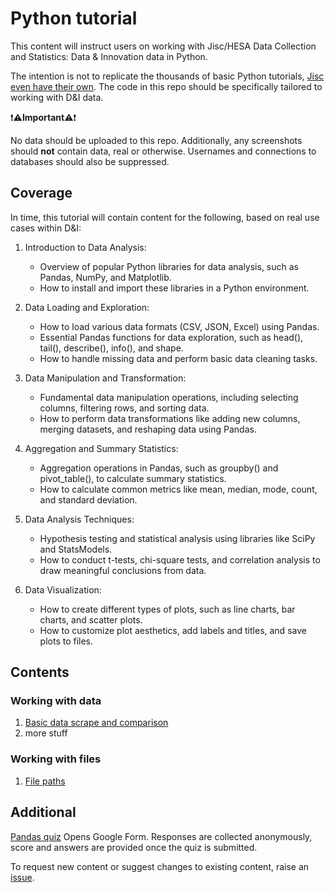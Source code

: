 # Python tutorial
This content will instruct users on working with Jisc/HESA Data Collection and Statistics: Data &amp; Innovation data in Python.

The intention is not to replicate the thousands of basic Python tutorials, [Jisc even have their own](https://github.com/JiscDACT/PositivelySkewed). The code in this repo should be specifically tailored to working with D&I data.

:heavy_exclamation_mark::warning:**Important**:warning::heavy_exclamation_mark:

No data should be uploaded to this repo. Additionally, any screenshots should **not** contain data, real or otherwise. Usernames and connections to databases should also be suppressed.

## Coverage
In time, this tutorial will contain content for the following, based on real use cases within D&I:
1. Introduction to Data Analysis:
   - Overview of popular Python libraries for data analysis, such as Pandas, NumPy, and Matplotlib.
   - How to install and import these libraries in a Python environment.

2. Data Loading and Exploration:
   - How to load various data formats (CSV, JSON, Excel) using Pandas.
   - Essential Pandas functions for data exploration, such as head(), tail(), describe(), info(), and shape.
   - How to handle missing data and perform basic data cleaning tasks.

3. Data Manipulation and Transformation:
   - Fundamental data manipulation operations, including selecting columns, filtering rows, and sorting data.
   - How to perform data transformations like adding new columns, merging datasets, and reshaping data using Pandas.

5. Aggregation and Summary Statistics:
   - Aggregation operations in Pandas, such as groupby() and pivot_table(), to calculate summary statistics.
   - How to calculate common metrics like mean, median, mode, count, and standard deviation.

6. Data Analysis Techniques:
   - Hypothesis testing and statistical analysis using libraries like SciPy and StatsModels.
   - How to conduct t-tests, chi-square tests, and correlation analysis to draw meaningful conclusions from data.

7. Data Visualization:
   - How to create different types of plots, such as line charts, bar charts, and scatter plots.
   - How to customize plot aesthetics, add labels and titles, and save plots to files.


## Contents
### Working with data
1) [Basic data scrape and comparison](https://github.com/alexlastoriabutlerjisc/python-tutorial/blob/main/working-with-data/import-and-merge.md)
2) more stuff

### Working with files
1) [File paths](https://github.com/alexlastoriabutlerjisc/python-tutorial/blob/main/working-with-files/filepaths.md)

## Additional
[Pandas quiz](https://forms.gle/E2vXt9kXqTFPkXBd9) Opens Google Form. Responses are collected anonymously, score and answers are provided once the quiz is submitted.

To request new content or suggest changes to existing content, raise an [issue](https://github.com/alexlastoriabutlerjisc/python-tutorial/issues/new).
